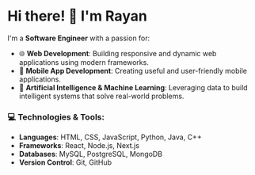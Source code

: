 # Hi there! 👋 I'm Rayan

I'm a **Software Engineer** with a passion for:

- 🌐 **Web Development**: Building responsive and dynamic web applications using modern frameworks.
- 📱 **Mobile App Development**: Creating useful and user-friendly mobile applications.
- 🤖 **Artificial Intelligence & Machine Learning**: Leveraging data to build intelligent systems that solve real-world problems.

### 💻 Technologies & Tools:
- **Languages**: HTML, CSS, JavaScript, Python, Java, C++
- **Frameworks**: React, Node.js, Next.js
- **Databases**: MySQL, PostgreSQL, MongoDB
- **Version Control**: Git, GitHub
